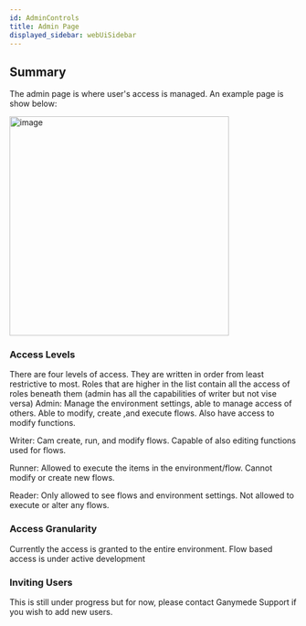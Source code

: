 ```yaml
---
id: AdminControls
title: Admin Page
displayed_sidebar: webUiSidebar
---
```


## Summary

The admin page is where user's access is managed. An example page is show below:

<img width="384" alt="image" src="https://storage.googleapis.com/ganymede-bio-website/public/apiServer/AdminPage.png" />


### Access Levels
There are four levels of access. They are written in order from least restrictive to most. Roles that are higher 
in the list contain all the access of roles beneath them (admin has all the capabilities of writer but not vise versa)
Admin:
    Manage the environment settings, able to manage access of others. Able to modify, create ,and execute flows. Also have access to modify functions.

Writer:
    Cam create, run, and modify flows. Capable of also editing functions used for flows.

Runner:
    Allowed to execute the items in the environment/flow. Cannot modify or create new flows.

Reader:
    Only allowed to see flows and environment settings. Not allowed to execute or alter any flows.

### Access Granularity
Currently the access is granted to the entire environment. Flow based access is under active development

### Inviting Users
This is still under progress but for now, please contact Ganymede Support if you wish to add new users.